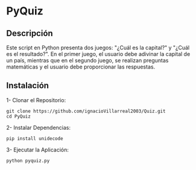 # PyQuiz

## Descripción 
Este script en Python presenta dos juegos: "¿Cuál es la capital?" y "¿Cuál es el resultado?". En el primer juego, el usuario debe adivinar la capital de un país, mientras que en el segundo juego, se realizan preguntas matemáticas y el usuario debe proporcionar las respuestas.

## Instalación
1- Clonar el Repositorio:

```
git clone https://github.com/ignacioVillarreal2003/Quiz.git
cd PyQuiz
```

2- Instalar Dependencias:

```
pip install unidecode
```

3- Ejecutar la Aplicación:

```
python pyquiz.py
```
